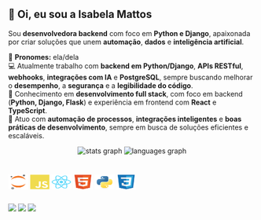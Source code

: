 ## 👋 Oi, eu sou a Isabela Mattos  

Sou **desenvolvedora backend** com foco em **Python e Django**, apaixonada por criar soluções que unem **automação**, **dados** e **inteligência artificial**.  

🎯 **Pronomes:** ela/dela  
💻 Atualmente trabalho com **backend em Python/Django**, **APIs RESTful**, **webhooks**, **integrações com IA** e **PostgreSQL**, sempre buscando melhorar o **desempenho**, a **segurança** e a **legibilidade do código**.  
🧠 Conhecimento em **desenvolvimento full stack**, com foco em backend (**Python, Django, Flask**) e experiência em frontend com **React** e **TypeScript**.  
🚀 Atuo com **automação de processos**, **integrações inteligentes** e **boas práticas de desenvolvimento**, sempre em busca de soluções eficientes e escaláveis.

<div align="center">
  <img src="https://github-readme-stats-sigma-five.vercel.app/api?username=imagalhaess&count_private=true&include_all_commits=true&theme=vision-friendly-dark&hide_border=false" height="150" alt="stats graph" />
  <img src="https://github-readme-stats-sigma-five.vercel.app/api/top-langs?username=imagalhaess&layout=compact&theme=vision-friendly-dark&hide_border=false" height="150" alt="languages graph" />
</div>

###
<div style="display: inline_block"><br>
  <img align="center" alt="Isa-Jupyter" height="30" width="40" src="https://raw.githubusercontent.com/devicons/devicon/master/icons/jupyter/jupyter-original.svg">
  <img align="center" alt="Isa-Js" height="30" width="40" src="https://raw.githubusercontent.com/devicons/devicon/master/icons/javascript/javascript-plain.svg">
  <img align="center" alt="Isa-React" height="30" width="40" src="https://raw.githubusercontent.com/devicons/devicon/master/icons/react/react-original.svg">
  <img align="center" alt="Isa-HTML" height="30" width="40" src="https://raw.githubusercontent.com/devicons/devicon/master/icons/html5/html5-original.svg">
  <img align="center" alt="Isa-Python" height="30" width="40" src="https://raw.githubusercontent.com/devicons/devicon/master/icons/python/python-original.svg">
  <img align="center" alt="Isa-CSS" height="30" width="40" src="https://raw.githubusercontent.com/devicons/devicon/master/icons/css3/css3-original.svg">
</div>

  
  ##
 
<div> 
  <a href="https://instagram.com/imagalhaess" target="_blank"><img src="https://img.shields.io/badge/-Instagram-%23E4405F?style=for-the-badge&logo=instagram&logoColor=white" target="_blank"></a>
  <a href = "mailto:magalhaes569@gmail.com"><img src="https://img.shields.io/badge/-Gmail-%23333?style=for-the-badge&logo=gmail&logoColor=white" target="_blank"></a>
  <a href="https://www.linkedin.com/in/isabela-magalhaes-7bb588287/" target="_blank"><img src="https://img.shields.io/badge/-LinkedIn-%230077B5?style=for-the-badge&logo=linkedin&logoColor=white" target="_blank"></a> 
  
</div>
